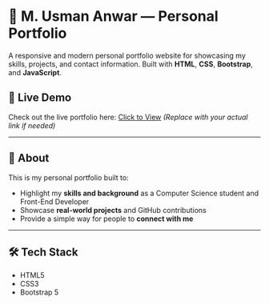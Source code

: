# 💼 M. Usman Anwar — Personal Portfolio

A responsive and modern personal portfolio website for showcasing my skills, projects, and contact information. Built with **HTML**, **CSS**, **Bootstrap**, and **JavaScript**.

## 🔗 Live Demo

Check out the live portfolio here: [Click to View](https://usmananwar12.github.io/portfolio) *(Replace with your actual link if needed)*

---

## 📌 About

This is my personal portfolio built to:
- Highlight my **skills and background** as a Computer Science student and Front-End Developer
- Showcase **real-world projects** and GitHub contributions
- Provide a simple way for people to **connect with me**

---

## 🛠️ Tech Stack

- HTML5
- CSS3
- Bootstrap 5

